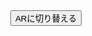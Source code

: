 <!DOCTYPE html><html lang="ja"><!-HTMLのお決まり文句 言語は日本語->
  <head><meta charset="utf-8"><!- 文字コードはUTF-8を使用->
  <meta name="viewport" content="width=device-width, initial-scale=1.0"><!- 見ているブラウザがスマホの時サイズを小さくするよ->
  <title>model-viewer demo</title><!- タイトル->
    <script type="module" src="https:<!- unpkg.com/@google/model-viewer/dist/model-viewer.min.js"></script><!- model-viewerというJavaScriptプログラムを読み込みます。->
    <script nomodule src="https:<!- unpkg.com/@google/model-viewer/dist/model-viewer-legacy.js"></script><!- model-viewerというJavaScriptプログラムを読み込みます。->
<style>model-viewer{width:100%;height:80vh;background-color:#FFF;}<!- model-viewerのCSS設定->
.mark{background-color: white;border-radius: 4px;border: none;position: absolute;bottom: 16px;right: 16px; }<!- ARボタン※ここでいうとmarkの設定->
footer{size:3em;text-align:center;color:gray;}</style></head><!- footerの設定->
<body><center><!- 真ん中揃え->
<model-viewer poster="img/load.jpg" src="img/cue_logo.glb" ios-src="img/cue_logo.usdz" auto-rotate camera-controls ar alt="サンプル"><!- loadingの画像指定・glbとusdzの指定。自動回転など->
<button slot="ar-button" class="mark">ARに切り替える</button></model-viewer></center></html></body><!- ボタンを文字ボタンに変更->
</html>
